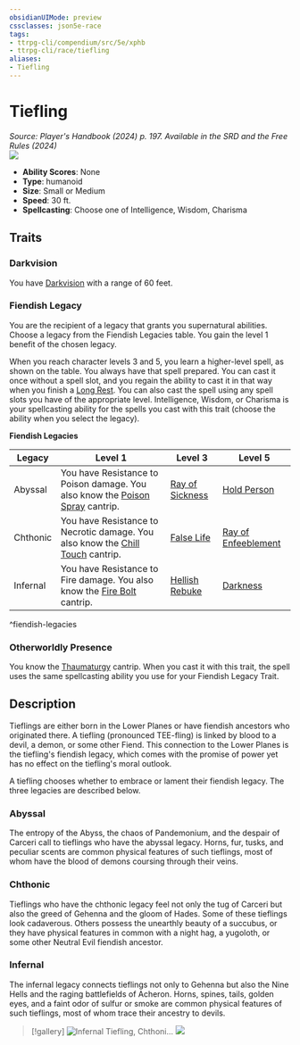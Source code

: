 ```yaml
---
obsidianUIMode: preview
cssclasses: json5e-race
tags:
- ttrpg-cli/compendium/src/5e/xphb
- ttrpg-cli/race/tiefling
aliases:
- Tiefling
---
```

# Tiefling
*Source: Player's Handbook (2024) p. 197. Available in the <span title='Systems Reference Document (5.2)'>SRD</span> and the Free Rules (2024)*  
![](races/XPHB/Tiefling.webp#right)

- **Ability Scores**: None
- **Type**: humanoid
- **Size**: Small or Medium
- **Speed**: 30 ft.
- **Spellcasting**: Choose one of Intelligence, Wisdom, Charisma

## Traits

### Darkvision

You have [Darkvision](/3-Mechanics/CLI/senses.md#Darkvision) with a range of 60 feet.

### Fiendish Legacy

You are the recipient of a legacy that grants you supernatural abilities. Choose a legacy from the Fiendish Legacies table. You gain the level 1 benefit of the chosen legacy.

When you reach character levels 3 and 5, you learn a higher-level spell, as shown on the table. You always have that spell prepared. You can cast it once without a spell slot, and you regain the ability to cast it in that way when you finish a [Long Rest](/3-Mechanics/CLI/variant-rules/long-rest-xphb.md). You can also cast the spell using any spell slots you have of the appropriate level. Intelligence, Wisdom, or Charisma is your spellcasting ability for the spells you cast with this trait (choose the ability when you select the legacy).

**Fiendish Legacies**

| Legacy | Level 1 | Level 3 | Level 5 |
|--------|---------|---------|---------|
| Abyssal | You have Resistance to Poison damage. You also know the [Poison Spray](/3-Mechanics/CLI/spells/poison-spray-xphb.md) cantrip. | [Ray of Sickness](/3-Mechanics/CLI/spells/ray-of-sickness-xphb.md) | [Hold Person](/3-Mechanics/CLI/spells/hold-person-xphb.md) |
| Chthonic | You have Resistance to Necrotic damage. You also know the [Chill Touch](/3-Mechanics/CLI/spells/chill-touch-xphb.md) cantrip. | [False Life](/3-Mechanics/CLI/spells/false-life-xphb.md) | [Ray of Enfeeblement](/3-Mechanics/CLI/spells/ray-of-enfeeblement-xphb.md) |
| Infernal | You have Resistance to Fire damage. You also know the [Fire Bolt](/3-Mechanics/CLI/spells/fire-bolt-xphb.md) cantrip. | [Hellish Rebuke](/3-Mechanics/CLI/spells/hellish-rebuke-xphb.md) | [Darkness](/3-Mechanics/CLI/spells/darkness-xphb.md) |
^fiendish-legacies

### Otherworldly Presence

You know the [Thaumaturgy](/3-Mechanics/CLI/spells/thaumaturgy-xphb.md) cantrip. When you cast it with this trait, the spell uses the same spellcasting ability you use for your Fiendish Legacy Trait.

## Description

Tieflings are either born in the Lower Planes or have fiendish ancestors who originated there. A tiefling (pronounced TEE-fling) is linked by blood to a devil, a demon, or some other Fiend. This connection to the Lower Planes is the tiefling's fiendish legacy, which comes with the promise of power yet has no effect on the tiefling's moral outlook.

A tiefling chooses whether to embrace or lament their fiendish legacy. The three legacies are described below.

### Abyssal

The entropy of the Abyss, the chaos of Pandemonium, and the despair of Carceri call to tieflings who have the abyssal legacy. Horns, fur, tusks, and peculiar scents are common physical features of such tieflings, most of whom have the blood of demons coursing through their veins.

### Chthonic

Tieflings who have the chthonic legacy feel not only the tug of Carceri but also the greed of Gehenna and the gloom of Hades. Some of these tieflings look cadaverous. Others possess the unearthly beauty of a succubus, or they have physical features in common with a night hag, a yugoloth, or some other Neutral Evil fiendish ancestor.

### Infernal

The infernal legacy connects tieflings not only to Gehenna but also the Nine Hells and the raging battlefields of Acheron. Horns, spines, tails, golden eyes, and a faint odor of sulfur or smoke are common physical features of such tieflings, most of whom trace their ancestry to devils.


> [!gallery]
![Infernal Tiefling, Chthoni...](races/XPHB/156-05-029.infernal-chthonic-abyssal.webp "Infernal Tiefling, Chthonic Tiefling, Abyssal Tiefling")
![](races/XPHB/157-05-028.armored-tiefling.webp)